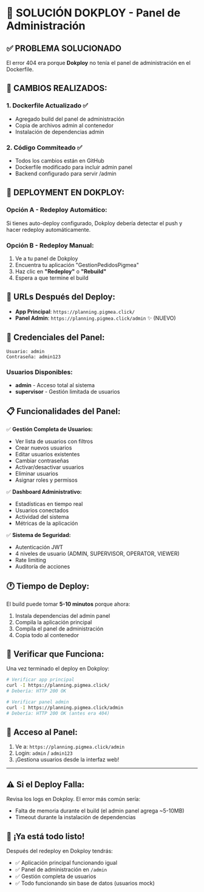 # 🚀 SOLUCIÓN DOKPLOY - Panel de Administración

## ✅ **PROBLEMA SOLUCIONADO**

El error 404 era porque **Dokploy** no tenía el panel de administración en el Dockerfile. 

## 🔧 **CAMBIOS REALIZADOS:**

### 1. **Dockerfile Actualizado** ✅
- Agregado build del panel de administración
- Copia de archivos admin al contenedor
- Instalación de dependencias admin

### 2. **Código Commiteado** ✅
- Todos los cambios están en GitHub
- Dockerfile modificado para incluir admin panel
- Backend configurado para servir /admin

## 🚀 **DEPLOYMENT EN DOKPLOY:**

### **Opción A - Redeploy Automático:**
Si tienes auto-deploy configurado, Dokploy debería detectar el push y hacer redeploy automáticamente.

### **Opción B - Redeploy Manual:**
1. Ve a tu panel de Dokploy
2. Encuentra tu aplicación "GestionPedidosPigmea" 
3. Haz clic en **"Redeploy"** o **"Rebuild"**
4. Espera a que termine el build

## 🎯 **URLs Después del Deploy:**

- **App Principal**: `https://planning.pigmea.click/`
- **Panel Admin**: `https://planning.pigmea.click/admin` ✨ (NUEVO)

## 🔐 **Credenciales del Panel:**

```
Usuario: admin
Contraseña: admin123
```

### **Usuarios Disponibles:**
- **admin** - Acceso total al sistema
- **supervisor** - Gestión limitada de usuarios

## 📋 **Funcionalidades del Panel:**

✅ **Gestión Completa de Usuarios:**
- Ver lista de usuarios con filtros
- Crear nuevos usuarios
- Editar usuarios existentes  
- Cambiar contraseñas
- Activar/desactivar usuarios
- Eliminar usuarios
- Asignar roles y permisos

✅ **Dashboard Administrativo:**
- Estadísticas en tiempo real
- Usuarios conectados
- Actividad del sistema
- Métricas de la aplicación

✅ **Sistema de Seguridad:**
- Autenticación JWT
- 4 niveles de usuario (ADMIN, SUPERVISOR, OPERATOR, VIEWER)
- Rate limiting
- Auditoría de acciones

## 🕐 **Tiempo de Deploy:**

El build puede tomar **5-10 minutos** porque ahora:
1. Instala dependencias del admin panel
2. Compila la aplicación principal
3. Compila el panel de administración
4. Copia todo al contenedor

## 🧪 **Verificar que Funciona:**

Una vez terminado el deploy en Dokploy:

```bash
# Verificar app principal
curl -I https://planning.pigmea.click/
# Debería: HTTP 200 OK

# Verificar panel admin  
curl -I https://planning.pigmea.click/admin
# Debería: HTTP 200 OK (antes era 404)
```

## 📱 **Acceso al Panel:**

1. Ve a: `https://planning.pigmea.click/admin`
2. Login: `admin` / `admin123`
3. ¡Gestiona usuarios desde la interfaz web!

---

## ⚠️ **Si el Deploy Falla:**

Revisa los logs en Dokploy. El error más común sería:
- Falta de memoria durante el build (el admin panel agrega ~5-10MB)
- Timeout durante la instalación de dependencias

## 🎉 **¡Ya está todo listo!**

Después del redeploy en Dokploy tendrás:
- ✅ Aplicación principal funcionando igual
- ✅ Panel de administración en `/admin`
- ✅ Gestión completa de usuarios
- ✅ Todo funcionando sin base de datos (usuarios mock)
